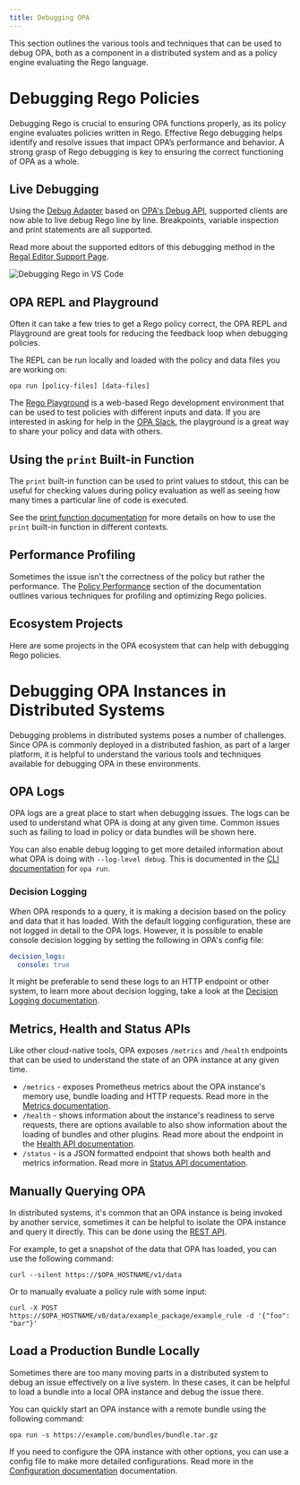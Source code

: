 ```yaml
---
title: Debugging OPA
---
```


This section outlines the various tools and techniques that can be used to debug OPA, both as a component in a
distributed system and as a policy engine evaluating the Rego language.

# Debugging Rego Policies

Debugging Rego is crucial to ensuring OPA functions properly, as its policy
engine evaluates policies written in Rego. Effective Rego debugging helps
identify and resolve issues that impact OPA’s performance and behavior. A strong
grasp of Rego debugging is key to ensuring the correct functioning of OPA as a
whole.

## Live Debugging

Using the [Debug Adapter](https://docs.styra.com/regal/debug-adapter)
based on [OPA's Debug API](https://github.com/IUAD1IY7/opa/blob/main/v1/debug/README.md),
supported clients are now able to live debug Rego line by line. Breakpoints,
variable inspection and print statements are all supported.

Read more about the supported editors of this debugging method in the
[Regal Editor Support Page](https://docs.styra.com/regal/editor-support).

![Debugging Rego in VS Code](debugging-dap.gif)

## OPA REPL and Playground

Often it can take a few tries to get a Rego policy correct, the OPA REPL and Playground are great tools for
reducing the feedback loop when debugging policies.

The REPL can be run locally and loaded with the policy and data files you are working on:

```shell
opa run [policy-files] [data-files]
```

The [Rego Playground](http://play.openpolicyagent.org) is a web-based Rego development environment that can be
used to test policies with different inputs and data. If you are interested in asking for help in the
[OPA Slack](https://slack.openpolicyagent.org), the playground is a great way to share your policy and data with
others.

## Using the `print` Built-in Function

The `print` built-in function can be used to print values to stdout, this can be useful for checking values
during policy evaluation as well as seeing how many times a particular line of code is executed.

See the [print function documentation](./policy-reference/#debugging) for more details on how to use
the `print` built-in function in different contexts.

## Performance Profiling

Sometimes the issue isn't the correctness of the policy but rather the performance. The
[Policy Performance](./policy-performance) section of the documentation outlines various techniques for
profiling and optimizing Rego policies.

## Ecosystem Projects

<EcosystemEmbed feature="debugging-rego">
Here are some projects in the OPA ecosystem that can help with debugging Rego policies.
</EcosystemEmbed>

# Debugging OPA Instances in Distributed Systems

Debugging problems in distributed systems poses a number of challenges. Since OPA is commonly deployed in a distributed
fashion, as part of a larger platform, it is helpful to understand the various tools and techniques available for
debugging OPA in these environments.

## OPA Logs

OPA logs are a great place to start when debugging issues. The logs can be used to understand what OPA is doing
at any given time. Common issues such as failing to load in policy or data bundles will be shown here.

You can also enable debug logging to get more detailed information about what OPA is doing with `--log-level debug`.
This is documented in the [CLI documentation](./cli/#options-10) for `opa run`.

### Decision Logging

When OPA responds to a query, it is making a decision based on the policy and data that it has loaded. With the default
logging configuration, these are not logged in detail to the OPA logs. However, it is possible to enable console decision
logging by setting the following in OPA's config file:

```yaml
decision_logs:
  console: true
```

It might be preferable to send these logs to an HTTP endpoint or other system, to learn more about decision logging,
take a look at the [Decision Logging documentation](./management-decision-logs).

## Metrics, Health and Status APIs

Like other cloud-native tools, OPA exposes `/metrics` and `/health` endpoints that can be used to understand the
state of an OPA instance at any given time.

- `/metrics` - exposes Prometheus metrics about the OPA instance's memory use, bundle loading and HTTP requests.
  Read more in the [Metrics documentation](./monitoring).
- `/health` - shows information about the instance's readiness to serve requests, there are options available to also
  show information about the loading of bundles and other plugins. Read more about the endpoint in the
  [Health API documentation](./rest-api/#health-api).
- `/status` - is a JSON formatted endpoint that shows both health and metrics information. Read more in
  [Status API documentation](./rest-api/#status-api).

## Manually Querying OPA

In distributed systems, it's common that an OPA instance is being invoked by another service, sometimes it can be helpful
to isolate the OPA instance and query it directly. This can be done using the [REST API](./rest-api).

For example, to get a snapshot of the data that OPA has loaded, you can use the following command:

```shell
curl --silent https://$OPA_HOSTNAME/v1/data
```

Or to manually evaluate a policy rule with some input:

```shell
curl -X POST https://$OPA_HOSTNAME/v0/data/example_package/example_rule -d '{"foo": "bar"}'
```

## Load a Production Bundle Locally

Sometimes there are too many moving parts in a distributed system to debug an issue effectively on a live system.
In these cases, it can be helpful to load a bundle into a local OPA instance and debug the issue there.

You can quickly start an OPA instance with a remote bundle using the following command:

```shell
opa run -s https://example.com/bundles/bundle.tar.gz
```

If you need to configure the OPA instance with other options, you can use a config file to
make more detailed configurations. Read more in the [Configuration documentation](./configuration) documentation.
